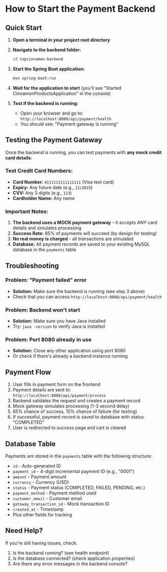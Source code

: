 # How to Start the Payment Backend

## Quick Start

1. **Open a terminal in your project root directory**

2. **Navigate to the backend folder:**
   ```bash
   cd topcinnamon-backend
   ```

3. **Start the Spring Boot application:**
   ```bash
   mvn spring-boot:run
   ```

4. **Wait for the application to start** (you'll see "Started CinnamonProductsApplication" in the console)

5. **Test if the backend is running:**
   - Open your browser and go to: `http://localhost:8080/api/payment/health`
   - You should see: "Payment gateway is running"

## Testing the Payment Gateway

Once the backend is running, you can test payments with **any mock credit card details**:

### Test Credit Card Numbers:
- **Card Number:** `4111111111111111` (Visa test card)
- **Expiry:** Any future date (e.g., `12/2025`)
- **CVV:** Any 3 digits (e.g., `123`)
- **Cardholder Name:** Any name

### Important Notes:

1. **The backend uses a MOCK payment gateway** - it accepts ANY card details and simulates processing
2. **Success Rate:** 85% of payments will succeed (by design for testing)
3. **No real money is charged** - all transactions are simulated
4. **Database:** All payment records are saved to your existing MySQL database in the `payments` table

## Troubleshooting

### Problem: "Payment failed" error
- **Solution:** Make sure the backend is running (see step 3 above)
- Check that you can access `http://localhost:8080/api/payment/health`

### Problem: Backend won't start
- **Solution:** Make sure you have Java installed
- Try: `java -version` to verify Java is installed

### Problem: Port 8080 already in use
- **Solution:** Close any other application using port 8080
- Or check if there's already a backend instance running

## Payment Flow

1. User fills in payment form on the frontend
2. Payment details are sent to: `http://localhost:8080/api/payment/process`
3. Backend validates the request and creates a payment record
4. Mock gateway simulates processing (1-3 second delay)
5. 85% chance of success, 15% chance of failure (for testing)
6. If successful, payment record is saved to database with status "COMPLETED"
7. User is redirected to success page and cart is cleared

## Database Table

Payments are stored in the `payments` table with the following structure:
- `id` - Auto-generated ID
- `payment_id` - 4-digit incremental payment ID (e.g., "0001")
- `amount` - Payment amount
- `currency` - Currency (USD)
- `status` - Payment status (COMPLETED, FAILED, PENDING, etc.)
- `payment_method` - Payment method used
- `customer_email` - Customer email
- `gateway_transaction_id` - Mock transaction ID
- `created_at` - Timestamp
- Plus other fields for tracking

## Need Help?

If you're still having issues, check:
1. Is the backend running? (see health endpoint)
2. Is the database connected? (check application.properties)
3. Are there any error messages in the backend console?

